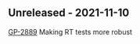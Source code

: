 ## Unreleased - 2021-11-10
[GP-2889](https://jira.oicr.on.ca/browse/GP-2889) Making RT tests more robust
